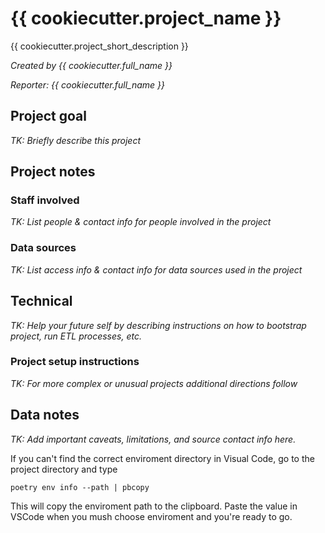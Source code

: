 # {{ cookiecutter.project_name }}

{{ cookiecutter.project_short_description }}

*Created by {{ cookiecutter.full_name }}*

*Reporter: {{ cookiecutter.full_name }}*

## Project goal

*TK: Briefly describe this project*

## Project notes

### Staff involved

*TK: List people & contact info for people involved in the project*

### Data sources

*TK: List access info & contact info for data sources used in the project*

## Technical

*TK: Help your future self by describing instructions on how to bootstrap project, run ETL processes, etc.*

### Project setup instructions

*TK: For more complex or unusual projects additional directions follow*

## Data notes

*TK: Add important caveats, limitations, and source contact info here.*

If you can't find the correct enviroment directory in Visual Code, go to the project directory and type

```
poetry env info --path | pbcopy
```

This will copy the enviroment path to the clipboard. Paste the value in VSCode when you mush choose enviroment and you're ready to go. 
